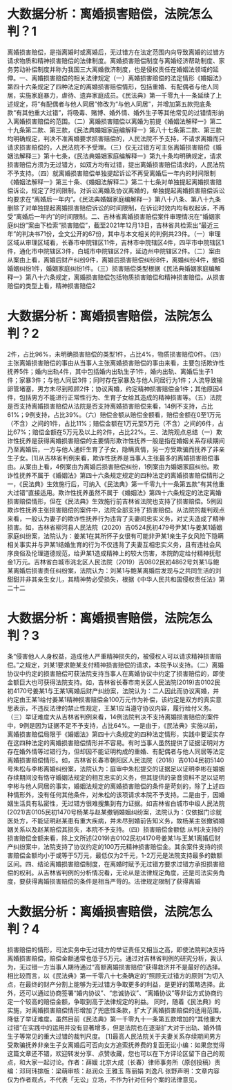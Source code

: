 # 大数据分析：离婚损害赔偿，法院怎么判？1

离婚损害赔偿，是指离婚时或离婚后，无过错方在法定范围内向导致离婚的过错方请求物质和精神损害赔偿的法律制度。离婚损害赔偿制度与离婚经济帮助制度、家务劳动补偿制度并称为我国三大离婚救济制度，也是侵权责任在婚姻法领域的延伸。一、离婚损害赔偿的相关法律规定（一）离婚损害赔偿的法定情形《婚姻法》第四十六条规定了四种法定的离婚损害赔偿情形，包括重婚、有配偶者与他人同居，实施家庭暴力，虐待、遗弃家庭成员。《民法典》第一千零九十一条延续了上述规定，将“有配偶者与他人同居”修改为“与他人同居”，并增加第五款兜底条款“有其他重大过错”，将吸毒、赌博、婚外情、婚外生子等其他常见的过错情形纳入离婚损害赔偿的范围。（二）离婚损害赔偿以离婚为前提《婚姻法解释一》第二十九条第二款、第三款，《民法典婚姻家庭编解释一》第八十七条第二款、第三款均明确规定，判决不准离婚要求损害赔偿的，人民法院不予支持，不请求离婚而只请求损害赔偿的，人民法院不予受理。（三）仅无过错方可主张离婚损害赔偿《婚姻法解释三》第十七条，《民法典婚姻家庭编解释一》第九十条均明确规定，请求损害赔偿方须为无过错方，如双方均有过错，提出离婚损害赔偿请求的，人民法院不予支持。（四）就离婚损害赔偿单独提起诉讼不再受离婚后一年内的时间限制《婚姻法解释一》第三十条、《婚姻法解释二》第二十七条对单独提起离婚损害赔偿诉讼，规定了时间限制。对诉讼离婚及协议离婚的，单独提起离婚损害赔偿诉讼均要求在“离婚后一年内”。《民法典婚姻家庭编解释一》第八十八条、第八十九条删除了对单独提起离婚损害赔偿诉讼的时间限制，在诉讼时效内均有权起诉，不再受“离婚后一年内”的时间限制。二、吉林省离婚损害赔偿案件审理情况在“婚姻家庭纠纷”案由下检索“损害赔偿”，截至2021年12月13日，吉林省共检索出“最近三年”的判决书71份，全文公开的67份，其中与本文相关的判例共23件。（一）审理区域从审理区域看，长春市中院辖区11件，吉林市中院辖区4件，四平市中院辖区1件，通化市中院辖区3件，白城市中院辖区2件，延边州中院辖区2件。（二）案由从案由上看，离婚后财产纠纷9件，离婚后损害赔偿纠纷8件，离婚纠纷4件，撤销婚姻纠纷1件，婚姻家庭纠纷1件。（三）损害赔偿类型根据《民法典婚姻家庭编解释一》第八十六条规定，离婚损害赔偿包括物质损害赔偿和精神损害赔偿。从损害赔偿的类型上看，精神损害赔偿2

# 大数据分析：离婚损害赔偿，法院怎么判？2

2件，占比96%，未明确损害赔偿的类型1件，占比4%，物质损害赔偿0件。（四）主张离婚损害赔偿的事由从当事人主张离婚损害赔偿的事由来看，主要包括欺诈性抚养5件；婚内出轨4件，其中包括婚内出轨生子1件，婚内出轨、离婚后生子1件；家暴3件；与他人同居3件；同时存在家暴及与他人同居行为1件；人流导致输卵管堵塞，男方未尽到照顾2件；协议离婚，约定精神损害赔偿金1件；其他原因4件，包括男方不能进行正常性行为、生育子女给其造成的精神损害等。（五）法院是否支持离婚损害赔偿从法院是否支持离婚损害赔偿来看，14例不支持，占比61%；9例支持，占比39%。（六）赔偿金额从赔偿金额看，赔偿金额在0至1万元（不含）之间的1件，占比11%；赔偿金额在1万元至5万元（不含）之间的6件，占比67%；赔偿金额在5万元及以上的2件，占比22%。三、法院观点总结（一）欺诈性抚养是获得离婚损害赔偿的主要情形欺诈性抚养一般是指在婚姻关系存续期间乃至离婚后，一方与他人通奸生育了子女，隐瞒真情，另一方受欺骗而抚养了非亲生子女。[1]从吉林省判例来看，欺诈性抚养是当事人主张最多的离婚损害赔偿事由。从案由上看，4例案由为离婚后损害赔偿纠纷，1例案由为婚姻家庭纠纷。欺诈性抚养不属于《婚姻法》第四十六条规定规定的四种法定的离婚损害赔偿情形之一，《民法典》生效施行后，可纳入《民法典》第一千零九十一条第五款“有其他重大过错”直接适用。欺诈性抚养虽然不属于《婚姻法》第四十六条规定的法定离婚损害赔偿情形，但在《民法典》生效施行前吉林省法院也支持了损害赔偿。5例因欺诈性抚养主张损害赔偿的案件中，法院全部支持了损害赔偿。从法院的裁判观点来看，一般认为妻子的欺诈性抚养行为违背了夫妻间忠实义务，对丈夫造成了精神损害。如，吉林省柳河县人民法院（2020）吉0524民初479号尹某1与姜某1婚姻家庭纠纷案，法院认为：姜某1在其所怀子女很有可能非尹某1亲生子女风险下隐瞒相关事实并与尹某1结婚生育的行为不仅违背了夫妻互相忠实义务，且有违社会风序良俗及伦理道德规范，给尹某1造成精神上的较大伤害，本院酌定给付精神抚慰金1万元。吉林省白城市洮北区人民法院（2019）吉0802民初4862号刘某1与鲍某离婚后损害责任纠纷案，法院认为：刘某1与鲍某离婚后发现与之共同生活的刘甜甜并非其亲生女儿，其精神势必受损失，根据《中华人民共和国侵权责任法》第二十二

# 大数据分析：离婚损害赔偿，法院怎么判？3

条“侵害他人人身权益，造成他人严重精神损失的，被侵权人可以请求精神损害赔偿。”之规定，刘某1要求鲍某支付精神损害赔偿的请求，本院予以支持。（二）离婚协议中约定的损害赔偿可获法院支持当事人在离婚协议中约定了损害赔偿的，即使金额巨大也可获得法院支持。如，吉林省长春市南关区人民法院(2019)吉0102民初4170号姜某1与王某1离婚后财产纠纷案，法院认为：二人因此而协议离婚，并约定由王某1给付姜某1精神损害赔偿金100万元作为补偿，该约定是双方的真实意思表示，不违反法律的禁止性规定，王某1应当遵守协议内容，履行给付义务。（三）举证难度大从吉林省判例来看，14例法院判决不支持离婚损害赔偿的案件中，9例是因为证据不足不予支持，占比64%。一是由于，《民法典》实施以前，离婚损害赔偿局限于《婚姻法》第四十六条规定的四种法定情形，实践中要证实存在这四种法定的离婚损害赔偿情形并不容易。有时当事人虽然提供了证据证明对方存在婚外情等过错行为，但却因不能证明构成的重婚、有配偶者与他人同居等法定离婚损害赔偿情形。如，吉林省长春市朝阳区人民法院（2018）吉0104民初5140号朱松与李彬离婚纠纷案，法院认为：庭审中朱松提交的证据足以证明李彬在婚姻存续期间没有恪守婚姻法规定的相互忠实的义务，但其提供的录音资料不足以证明李彬与他人同居的事实，婚姻法规定的离婚损害赔偿的条件是苛刻的，除了上述四种情形外，没有任何其他条件，对朱松的该项请求本院不予支持。二是由于，因婚姻生活具有私密性，无过错方很难搜集到有力证据。如吉林省白城市中级人民法院(2021)吉0105民初1470号杨某与赵某撤销婚姻纠纷案，法院认为：仅依据门诊就医处方，不能证明赵某患有重大疾病，并未尽到婚前告知义务，故杨某主张撤销婚姻关系以及赵某赔偿其损失，本院不予支持。（四）损害赔偿金额低 从判决支持的损害赔偿金额来看，除上文所述(2019)吉0102民初4170号姜某1与王某1离婚后财产纠纷案中，法院支持了协议约定的100万元精神损害赔偿金。其余案件支持的损害赔偿金额均小于或等于5万元，最低仅为2千元，1-2万元是法院支持最多的数额区间。四、结论离婚损害赔偿制度，在离婚时赋予无过错方要求过错方承担损害赔偿的权利。从吉林省判例的分析情况看，无论从是法律规定角度，还是司法实务角度，要获得离婚损害赔偿的条件是相当严苛的。法律规定限制了获得离婚

# 大数据分析：离婚损害赔偿，法院怎么判？4

损害赔偿的情形，司法实务中无过错方的举证责任又相当之高，即使法院判决支持离婚损害赔偿，赔偿金额通常也低于5万元。通过对吉林省判例的研究分析，我认为，无过错一方当事人期待通过“高额离婚损害赔偿”获得救济并不是最好的选择。相比较而言，以《民法典》第一千零八十七条确定的“照顾无过错方的原则”为切入点，在最终的财产分割上能够为无过错方争取更多的利益，是更好的策略选择。此外，还可以通过协商签署“婚内协议”、“忠诚协议”、“离婚协议”等非讼方式协商约定一个较高的赔偿金额，争取到高于法律规定的利益。 同时，随着《民法典》的实施，对离婚损害赔偿情形增加了兜底性条款，扩大了离婚损害赔偿的适用范围，降低了举证难度。虽然目前《民法典》第一千零九十一条第五款增加的“其他重大过错”在实践中的运用并没有显著增多，但是法院也在逐渐扩大对于出轨、婚外情生子等常见的重大过错的裁判尺度。 [1]最高人民法院关于夫妻关系存续期间男方受欺骗抚养非亲生子女离婚后可否向女方追索抚养费的复函无讼小编：如果您觉得这篇文章还不错，欢迎转发分享、点赞收藏，您也可以在下方评论区留下自己的观点，和大家一起讨论。作者：薛媛 北京大成（长春）律师事务所（原创投稿）责编：邓珂玮排版：梁萌审核：赵润众 王雅玉 陈丽娟 刘逸凡 张野声明：文章内容仅为作者观点，不代表「无讼」立场，不作为针对任何个案的法律意见。

